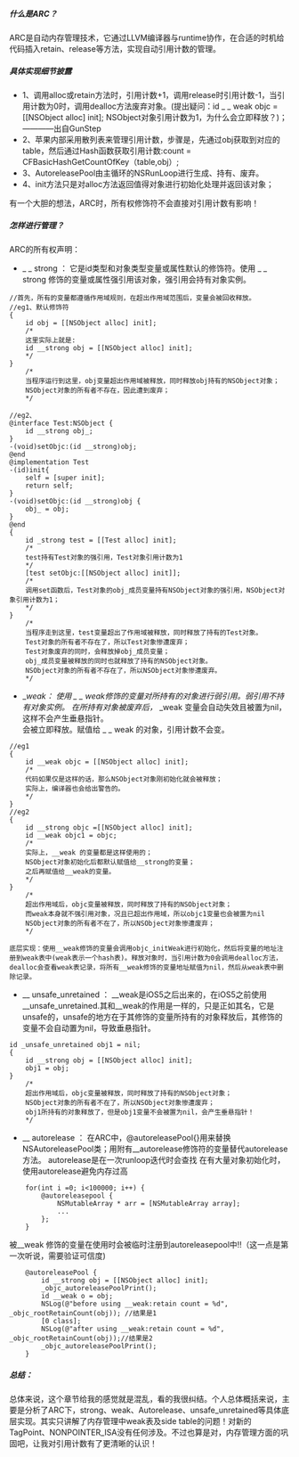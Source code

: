 ##### 什么是ARC？
ARC是自动内存管理技术，它通过LLVM编译器与runtime协作，在合适的时机给代码插入retain、release等方法，实现自动引用计数的管理。

##### 具体实现细节披露
* 1、调用alloc或retain方法时，引用计数+1，调用release时引用计数-1，当引用计数为0时，调用dealloc方法废弃对象。(提出疑问：id _ _ weak objc = [[NSObject alloc] init]; NSObject对象引用计数为1，为什么会立即释放？)；————出自GunStep
* 2、苹果内部采用散列表来管理引用计数，步骤是，先通过obj获取到对应的table，然后通过Hash函数获取引用计数:count = CFBasicHashGetCountOfKey（table,obj）;
* 3、AutoreleasePool由主循环的NSRunLoop进行生成、持有、废弃。
* 4、init方法只是对alloc方法返回值得对象进行初始化处理并返回该对象；


有一个大胆的想法，ARC时，所有权修饰符不会直接对引用计数有影响！

##### 怎样进行管理？
ARC的所有权声明：
* _ _ strong ： 它是id类型和对象类型变量或属性默认的修饰符。使用 _ _ strong 修饰的变量或属性强引用该对象，强引用会持有对象实例。
```OC
//首先，所有的变量都遵循作用域规则，在超出作用域范围后，变量会被回收释放。
//eg1、默认修饰符
{
    id obj = [[NSObject alloc] init];
    /*
    这里实际上就是:
    id __strong obj = [[NSObject alloc] init];
    */
}
	/*
	当程序运行到这里，obj变量超出作用域被释放，同时释放obj持有的NSObject对象；
	NSObject对象的所有者不存在，因此遭到废弃；
	*/

//eg2、
@interface Test:NSObject {
    id __strong obj_;
}
-(void)setObjc:(id __strong)obj;
@end
@implementation Test
-(id)init{
    self = [super init];
    return self;
}
-(void)setObjc:(id __strong)obj {
    obj_ = obj;
}
@end
{
    id _strong test = [[Test alloc] init];
    /*
    test持有Test对象的强引用，Test对象引用计数为1
    */
    [test setObjc:[[NSObject alloc] init]];
    /*
    调用set函数后，Test对象的obj_成员变量持有NSObject对象的强引用，NSObject对象引用计数为1；
    */
}	
	/*
	当程序走到这里，test变量超出了作用域被释放，同时释放了持有的Test对象。
	Test对象的所有者不存在了，所以Test对象惨遭废弃；
	Test对象废弃的同时，会释放掉obj_成员变量；
	obj_成员变量被释放的同时也就释放了持有的NSObject对象。
	NSObject对象的所有者不存在了，所以NSObject对象惨遭废弃。
	*/
```

* __weak：
	使用 _ _ weak修饰的变量对所持有的对象进行弱引用。弱引用不持有对象实例。 在所持有对象被废弃后，_ _weak 变量会自动失效且被置为nil，这样不会产生垂悬指针。     
	会被立即释放。赋值给 _ _ weak 的对象，引用计数不会变。
```oc
//eg1
{
	id __weak objc = [[NSObject alloc] init];
    /*
    代码如果仅是这样的话，那么NSObject对象刚初始化就会被释放；
    实际上，编译器也会给出警告的。
    */
}	
//eg2
{
    id __strong objc =[[NSObject alloc] init];
    id __weak objc1 = objc;
    /*
    实际上，__weak 的变量都是这样使用的；
    NSObject对象初始化后都默认赋值给__strong的变量；
    之后再赋值给__weak的变量。
    */
}
	/*
	超出作用域后，objc变量被释放，同时释放了持有的NSObject对象；
	而weak本身就不强引用对象，况且已超出作用域，所以objc1变量也会被置为nil
	NSObject对象的所有者不在了，所以NSObject对象惨遭废弃；
	*/
```
	底层实现：使用__weak修饰的变量会调用objc_initWeak进行初始化，然后将变量的地址注册到weak表中(weak表示一个hash表)。释放对象时，当引用计数为0会调用dealloc方法，dealloc会查看weak表记录，将所有__weak修饰的变量地址赋值为nil，然后从weak表中删除记录。

* __ unsafe_unretained ：
	__weak是iOS5之后出来的，在iOS5之前使用__unsafe_unretained.其和__weak的作用是一样的，只是正如其名，它是unsafe的，unsafe的地方在于其修饰的变量所持有的对象释放后，其修饰的变量不会自动置为nil，导致垂悬指针。
```OC
id _unsafe_unretained obj1 = nil;
{
    id __strong obj = [[NSObject alloc] init];
    obj1 = obj;
}
	/*
	超出作用域后，objc变量被释放，同时释放了持有的NSObject对象；
	NSObject对象的所有者不在了，所以NSObject对象惨遭废弃；
	obj1所持有的对象释放了，但是obj1变量不会被置为nil，会产生垂悬指针！
	*/
```
* __ autorelease ：
	在ARC中，@autoreleasePool{}用来替换NSAutoreleasePool类；用附有__autorelease修饰符的变量替代autorelease方法。
	autorelease是在一次runloop迭代时会查找
	在有大量对象初始化时，使用autorelease避免内存过高
```OC
	for(int i =0; i<100000; i++) {
		@autoreleasepool {
            NSMutableArray * arr = [NSMutableArray array];
            ...
		};
	}
```
被__weak 修饰的变量在使用时会被临时注册到autoreleasepool中!!（这一点是第一次听说，需要验证可信度)
```OC
	@autoreleasePool {
        id __strong obj = [[NSObject alloc] init];
        _objc_autoreleasePoolPrint();
        id __weak o = obj;
        NSLog(@"before using __weak:retain count = %d", _objc_rootRetainCount(obj)); //结果是1
        [0 class];
        NSLog(@"after using __weak:retain count = %d", _objc_rootRetainCount(obj));//结果是2
        _objc_autoreleasePoolPrint();
	}
```






#####  总结：
总体来说，这个章节给我的感觉就是混乱，看的我很纠结。个人总体概括来说，主要是分析了ARC下，strong、weak、Autorelease、unsafe_unretained等具体底层实现。其实只讲解了内存管理中weak表及side table的问题！对新的TagPoint、NONPOINTER_ISA没有任何涉及。不过也算是对，内存管理方面的巩固吧，让我对引用计数有了更清晰的认识！

